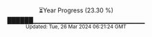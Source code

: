 <p align="center">
⏳Year Progress (23.30 %) <br>
██████▁▁▁▁▁▁▁▁▁▁▁▁▁▁▁▁▁▁▁▁▁▁▁▁ <br>
<sub>Updated: Tue, 26 Mar 2024 06:21:24 GMT</sub>
</p>

